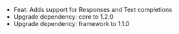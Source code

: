 <!-- The pattern we follow here is to keep the changelog for the latest version -->
<!-- Old changelogs are automatically attached to the GitHub releases -->

- Feat: Adds support for Responses and Text completions
- Upgrade dependency: core to 1.2.0
- Upgrade dependency: framework to 1.1.0